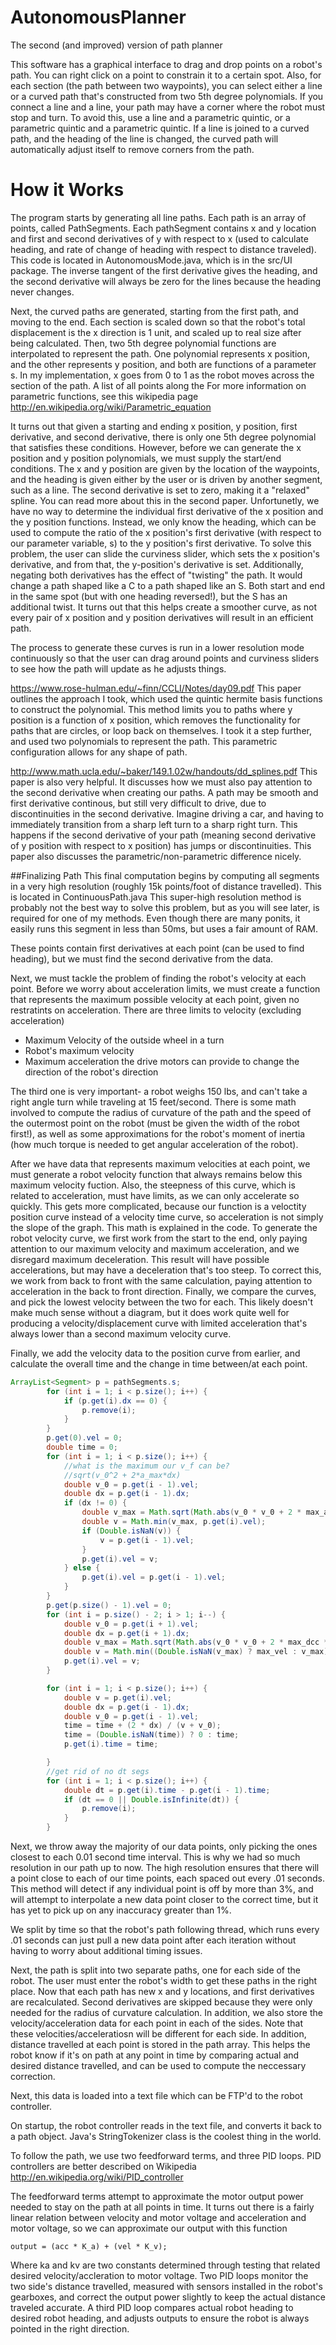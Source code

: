AutonomousPlanner
=================

The second (and improved) version of path planner


This software has a graphical interface to drag and drop points on a robot's path.  You can right click on a point to constrain it to a certain spot.  Also, for each section (the path between two waypoints), you can select either a line or a curved path that's constructed from two 5th degree polynomials.  If you connect a line and a line, your path may have a corner where the robot must stop and turn.  To avoid this, use a line and a parametric quintic, or a parametric quintic and a parametric quintic.  If a line is joined to a curved path, and the heading of the line is changed, the curved path will automatically adjust itself to remove corners from the path.


How it Works
============
The program starts by generating all line paths.  Each path is an array of points, called PathSegments.  Each pathSegment contains x and y location and first and second derivatives of y with respect to x (used to calculate heading, and rate of change of heading with respect to distance traveled).  This code is located in AutonomousMode.java, which is in the src/UI package.  The inverse tangent of the first derivative gives the heading, and the second derivative will always be zero for the lines because the heading never changes.

Next, the curved paths are generated, starting from the first path, and moving to the end.  Each section is scaled down so that the robot's total displacement is the x direction is 1 unit, and scaled up to real size after being calculated.  Then, two 5th degree polynomial functions are interpolated to represent the path.  One polynomial represents x position, and the other represents y position, and both are functions of a parameter s.  In my implementation, x goes from 0 to 1 as the robot moves across the section of the path. A list of all points along the   For more information on parametric functions, see this wikipedia page
http://en.wikipedia.org/wiki/Parametric_equation

It turns out that given a starting and ending x position, y position, first derivative, and second derivative, there is only one 5th degree polynomial that satisfies these conditions.  However, before we can generate the x position and y position polynomials, we must supply the start/end conditions.  The x and y position are given by the location of the waypoints, and the heading is given either by the user or is driven by another segment, such as a line.  The second derivative is set to zero, making it a "relaxed" spline.  You can read more about this in the second paper.  Unfortunetly, we have no way to determine the individual first derivative of the x position and the y position functions.  Instead, we only know the heading, which can be used to compute the ratio of the x position's first derivative (with respect to our parameter variable, s) to the y position's first derivative. To solve this problem, the user can slide the curviness slider, which sets the x position's derivative, and from that, the y-position's derivative is set.  Additionally, negating both derivatives has the effect of "twisting" the path.  It would change a path shaped like a C to a path shaped like an S.  Both start and end in the same spot (but with one heading reversed!), but the S has an additional twist.  It turns out that this helps create a smoother curve, as not every pair of x position and y position derivatives will result in an efficient path.

The process to generate these curves is run in a lower resolution mode continuously so that the user can drag around points and curviness sliders to see how the path will update as he adjusts things.

https://www.rose-hulman.edu/~finn/CCLI/Notes/day09.pdf
This paper outlines the approach I took, which used the quintic hermite basis functions to construct the polynomial.  This method limits you to paths where y position is a function of x position, which removes the functionality for paths that are circles, or loop back on themselves.  I took it a step further, and used two polynomials to represent the path.  This parametric configuration allows for any shape of path.

http://www.math.ucla.edu/~baker/149.1.02w/handouts/dd_splines.pdf
This paper is also very helpful.  It discusses how we must also pay attention to the second derivative when creating our paths.  A path may be smooth and first derivative continous, but still very difficult to drive, due to discontinuities in the second derivative.  Imagine driving a car, and having to immediately transition from a sharp left turn to a sharp right turn.  This happens if the second derivative of your path (meaning second derivative of y position with respect to x position) has jumps or discontinuities.   This paper also discusses the parametric/non-parametric difference nicely.

##Finalizing Path
This final computation begins by computing all segments in a very high resolution (roughly 15k points/foot of distance travelled).  This is located in ContinuousPath.java  This super-high resolution method is probably not the best way to solve this problem, but as you will see later, is required for one of my methods.  Even though there are many ponits, it easily runs this segment in less than 50ms, but uses a fair amount of RAM.

These points contain first derivatives at each point (can be used to find heading), but we must find the second derivative from the data.

Next, we must tackle the problem of finding the robot's velocity at each point.  Before we worry about acceleration limits, we must create a function that represents the maximum possible velocity at each point, given no restratints on acceleration.  There are three limits to velocity (excluding acceleration)

* Maximum Velocity of the outside wheel in a turn
* Robot's maximum velocity
* Maximum  acceleration the drive motors can provide to change the direction of the robot's direction

The third one is very important- a robot weighs 150 lbs, and can't take a right angle turn while traveling at 15 feet/second.  There is some math involved to compute the radius of curvature of the path and the speed of the outermost point on the robot (must be given the width of the robot first!), as well as some approximations for the robot's moment of inertia (how much torque is needed to get angular acceleration of the robot).

After we have data that represents maximum velocities at each point, we must generate a robot velocity function that always remains below this maximum velocity fuction.  Also, the steepness of this curve, which is related to acceleration, must have limits, as we can only accelerate so quickly.  This gets more complicated, because our function is a veloctity position curve instead of a velocity time curve, so acceleration is not simply the slope of the graph.  This math is explained in the code.  To generate the robot velocity curve, we first work from the start to the end, only paying attention to our maximum velocity and maximum acceleration, and we disregard maximum deceleration.  This result will have possible accelerations, but may have a deceleration that's too steep.  To correct this, we work from back to front with the same calculation, paying attention to acceleration in the back to front direction.  Finally, we compare the curves, and pick the lowest velocity between the two for each.  This likely doesn't make much sense without a diagram, but it does work quite well for producing a velocity/displacement curve with limited acceleration that's always lower than a second maximum velocity curve.

Finally, we add the velocity data to the position curve from earlier, and calculate the overall time and the change in time between/at each point.

```Java
ArrayList<Segment> p = pathSegments.s;
        for (int i = 1; i < p.size(); i++) {
            if (p.get(i).dx == 0) {
                p.remove(i);
            }
        }
        p.get(0).vel = 0;
        double time = 0;
        for (int i = 1; i < p.size(); i++) {
            //what is the maximum our v_f can be?
            //sqrt(v_0^2 + 2*a_max*dx)
            double v_0 = p.get(i - 1).vel;
            double dx = p.get(i - 1).dx;
            if (dx != 0) {
                double v_max = Math.sqrt(Math.abs(v_0 * v_0 + 2 * max_acc * dx));
                double v = Math.min(v_max, p.get(i).vel);
                if (Double.isNaN(v)) {
                    v = p.get(i - 1).vel;
                }
                p.get(i).vel = v;
            } else {
                p.get(i).vel = p.get(i - 1).vel;
            }
        }
        p.get(p.size() - 1).vel = 0;
        for (int i = p.size() - 2; i > 1; i--) {
            double v_0 = p.get(i + 1).vel;
            double dx = p.get(i + 1).dx;
            double v_max = Math.sqrt(Math.abs(v_0 * v_0 + 2 * max_dcc * dx));
            double v = Math.min((Double.isNaN(v_max) ? max_vel : v_max), p.get(i).vel);
            p.get(i).vel = v;
        }

        for (int i = 1; i < p.size(); i++) {
            double v = p.get(i).vel;
            double dx = p.get(i - 1).dx;
            double v_0 = p.get(i - 1).vel;
            time = time + (2 * dx) / (v + v_0);
            time = (Double.isNaN(time)) ? 0 : time;
            p.get(i).time = time;

        }
        //get rid of no dt segs
        for (int i = 1; i < p.size(); i++) {
            double dt = p.get(i).time - p.get(i - 1).time;
            if (dt == 0 || Double.isInfinite(dt)) {
                p.remove(i);
            }
        }
```
Next, we throw away the majority of our data points, only picking the ones closest to each 0.01 second time interval.  This is why we had so much resolution in our path up to now.  The high resolution ensures that there will a point close to each of our time points, each spaced out every .01 seconds.  This method will detect if any individual point is off by more than 3%, and will attempt to interpolate a new data point closer to the correct time, but it has yet to pick up on any inaccuracy greater than 1%.

We split by time so that the robot's path following thread, which runs every .01 seconds can just pull a new data point after each iteration without having to worry about additional timing issues.

Next, the path is split into two separate paths, one for each side of the robot.  The user must enter the robot's width to get these paths in the right place.  Now that each path has new x and y locations, and first derivatives are recalculated.  Second derivatives are skipped because they were only needed for the radius of curvature calculation.  In addition, we also store the velocity/acceleration data for each point in each of the sides.  Note that these velocities/acceleratiosn will be different for each side.  In addition, distance travelled at each point is stored in the path array.  This helps the robot know if it's on path at any point in time by comparing actual and desired distance travelled, and can be used to compute the neccessary correction.

Next, this data is loaded into a text file which can be FTP'd to the robot controller.

On startup, the robot controller reads in the text file, and converts it back to a path object.  Java's StringTokenizer class is the coolest thing in the world.

To follow the path, we use two feedforward terms, and three PID loops.  PID controllers are better described on Wikipedia
http://en.wikipedia.org/wiki/PID_controller

The feedforward terms attempt to approximate the motor output power needed to stay on the path at all points in time.  It turns out there is a fairly linear relation between velocity and motor voltage and acceleration and motor voltage, so we can approximate our output with this function
```
output = (acc * K_a) + (vel * K_v);
```
Where ka and kv are two constants determined through testing that related desired velocity/accleration to motor voltage.  Two PID loops monitor the two side's distance travelled, measured with sensors installed in the robot's gearboxes, and correct the output power slightly to keep the actual distance traveled accurate.  A third PID loop compares actual robot heading to desired robot heading, and adjusts outputs to ensure the robot is always pointed in the right direction.



